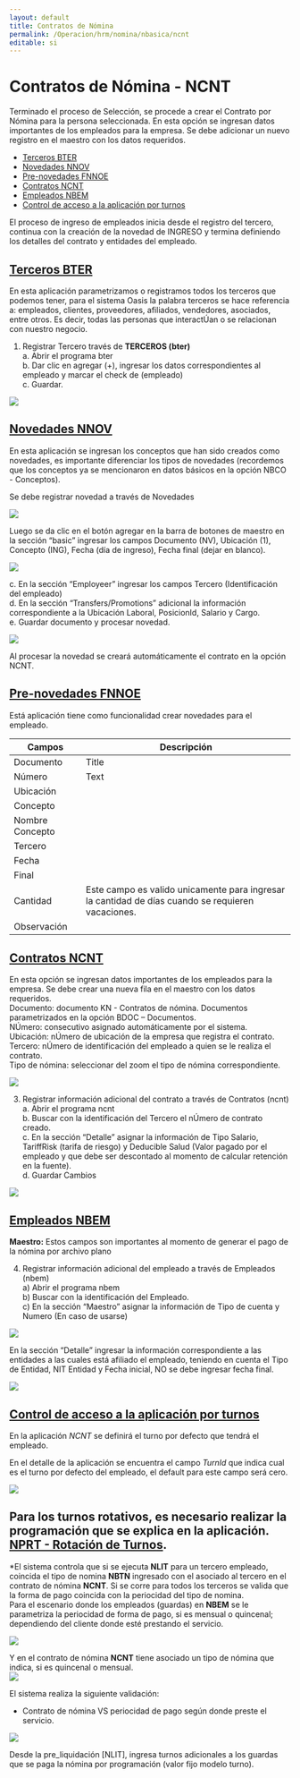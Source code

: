 ```yaml
---
layout: default
title: Contratos de Nómina
permalink: /Operacion/hrm/nomina/nbasica/ncnt
editable: si
---
```


# Contratos de Nómina - NCNT

Terminado el proceso de Selección, se procede a crear el Contrato por Nómina para la persona seleccionada.  En esta opción se ingresan datos importantes de los empleados para la empresa. Se debe adicionar un nuevo registro en el maestro con los datos requeridos.  

- [Terceros BTER](#terceros-bter)  
- [Novedades NNOV](#novedades-nnov)  
- [Pre-novedades FNNOE](#pre-novedades-fnnoe) 
- [Contratos NCNT](#contratos-ncnt)  
- [Empleados NBEM](#empleados-nbem)  
- [Control de acceso a la aplicación por turnos](#control-de-acceso-a-la-aplicaci%C3%B3n-por-turnos)  

El proceso de ingreso de empleados inicia desde el registro del tercero, continua con la creación de la novedad de INGRESO y termina definiendo los detalles del contrato y entidades del empleado.  

## [Terceros BTER](http://docs.oasiscom.com/Operacion/hrm/nomina/nbasica/ncnt#terceros-bter)  

En esta aplicación parametrizamos o registramos todos los terceros que podemos tener, para el sistema Oasis la palabra terceros se hace referencia a: empleados, clientes, proveedores, afiliados, vendedores, asociados, entre otros. Es decir, todas las personas que interactÚan o se relacionan con nuestro negocio.  

1.	Registrar Tercero través de **TERCEROS (bter)**  
  a.	Abrir el programa bter  
  b.	Dar clic en agregar (+), ingresar los datos correspondientes al empleado y marcar el check  de (empleado)  
  c.	Guardar.  

![](Contrato.jpg)

## [Novedades NNOV](http://docs.oasiscom.com/Operacion/hrm/nomina/nbasica/ncnt#novedades-nnov)  

En esta aplicación se ingresan los conceptos que han sido creados como novedades, es importante diferenciar los tipos de novedades (recordemos que los conceptos ya se mencionaron en datos básicos en la opción NBCO - Conceptos).  

 Se debe registrar novedad a través de Novedades

 ![](Contrato0.1.png)

  Luego se da clic en el botón agregar en la barra de botones de maestro en la sección “basic” ingresar los campos Documento (NV), Ubicación (1), Concepto (ING), Fecha (día de ingreso), Fecha final (dejar en blanco).  

![](Contrato1.png)

  c.	En la sección “Employeer” ingresar los campos Tercero (Identificación del empleado)  
  d.	En la sección “Transfers/Promotions” adicional la información correspondiente a la Ubicación Laboral, PosicionId, Salario y Cargo.  
  e.	Guardar documento y procesar novedad.  
  
  ![](Contrato2.png)
  
Al procesar la novedad se creará automáticamente el contrato en la opción NCNT.

## [Pre-novedades FNNOE](#pre-novedades-fnnoe) 

Está aplicación tiene como funcionalidad crear novedades para el empleado. 

| Campos | Descripción |
| --- | ----------- |
| Documento | Title |
| Número | Text |
| Ubicación| |
| Concepto| |
| Nombre Concepto| |
| Tercero| |
| Fecha| |
| Final| |
| Cantidad| Este campo es valido unicamente para ingresar la cantidad de días cuando se requieren vacaciones.|
| Observación| |

## [Contratos NCNT](http://docs.oasiscom.com/Operacion/hrm/nomina/nbasica/ncnt#contratos-ncnt)  

En esta opción se ingresan datos importantes de los empleados para la empresa. Se debe crear una nueva fila en el maestro con los datos requeridos.  
Documento: documento KN - Contratos de nómina. Documentos parametrizados en la opción BDOC – Documentos.  
NÚmero: consecutivo asignado automáticamente por el sistema.  
Ubicación: nÚmero de ubicación de la empresa que registra el contrato.   
Tercero: nÚmero de identificación del empleado a quien se le realiza el contrato.   
Tipo de nómina: seleccionar del zoom el tipo de nómina correspondiente.  

![](Contrato3.jpg)

3.	Registrar información adicional del contrato a través de Contratos (ncnt)    
  a.	Abrir el programa ncnt  
  b. Buscar con la identificación del Tercero el nÚmero de contrato creado.  
  c.	En la sección “Detalle” asignar la información de Tipo Salario, TariffRisk (tarifa de riesgo) y Deducible Salud (Valor pagado por el empleado y que debe ser descontado al momento de calcular retención en la fuente).  
  d.	Guardar Cambios  
  
  ![](Contrato4.jpg)
  
## [Empleados NBEM](http://docs.oasiscom.com/Operacion/hrm/nomina/nbasica/ncnt#empleados-nbem)  

**Maestro:**
Estos campos son importantes al momento de generar el pago de la nómina por archivo plano  
 
4.	Registrar información adicional del empleado a través de Empleados (nbem)  
a)	Abrir el programa nbem  
b)	Buscar con la identificación del Empleado.  
c)	En la sección “Maestro” asignar la información de Tipo de cuenta y Numero (En caso de usarse)  

 ![](Contrato5.jpg)
 
En la sección “Detalle” ingresar la información correspondiente a las entidades a las cuales está afiliado el empleado, teniendo en cuenta el Tipo de Entidad, NIT Entidad y Fecha inicial, NO se debe ingresar fecha final.  

 ![](Contrato6.png)

## [Control de acceso a la aplicación por turnos](http://docs.oasiscom.com/Operacion/hrm/nomina/nbasica/ncnt#control-de-acceso-a-la-aplicaci%C3%B3n-por-turnos)  

En la aplicación _NCNT_ se definirá el turno por defecto que tendrá el empleado.  

En el detalle de la aplicación se encuentra el campo _TurnId_ que indica cual es el turno por defecto del empleado, el default para este campo será cero.  

![](ncnt10.png)

Para los turnos rotativos, es necesario realizar la programación que se explica en la aplicación.  
[**NPRT - Rotación de Turnos**](http://docs.oasiscom.com//Operacion/hrm/asistencia/nasistenci/nprt).  
--- 
*El sistema controla que si se ejecuta **NLIT** para un tercero empleado, coincida el tipo de nomina **NBTN** ingresado con el asociado al tercero en el contrato de nómina **NCNT**. Si se corre para todos los terceros se valida que la forma de pago coincida con la periocidad del tipo de nomina.  
Para el escenario donde los empleados (guardas) en **NBEM** se le parametriza la periocidad de forma de pago, si es mensual o quincenal; dependiendo del cliente donde esté prestando el servicio.  

![](ncnt11.png)  

Y en el contrato de nómina **NCNT** tiene asociado un tipo de nómina que indica, si es quincenal o mensual.  
![](ncnt12.png)  

El sistema realiza la siguiente validación:  

* Contrato de nómina VS periocidad de pago según donde preste el servicio.  

![](ncnt11.png)  

Desde la pre_liquidación [NLIT], ingresa turnos adicionales a los guardas que se paga la nómina por programación (valor fijo modelo turno).  





